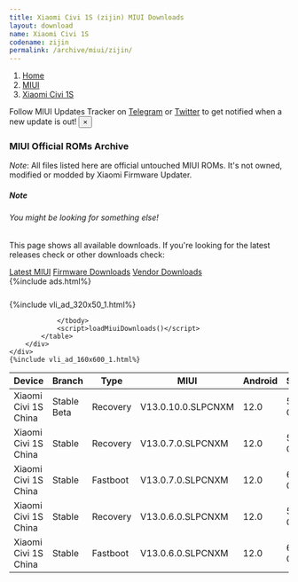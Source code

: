 ```yaml
---
title: Xiaomi Civi 1S (zijin) MIUI Downloads
layout: download
name: Xiaomi Civi 1S
codename: zijin
permalink: /archive/miui/zijin/
---
```

<nav aria-label="breadcrumb">
    <ol class="breadcrumb">
        <li class="breadcrumb-item"><a href="/">Home</a></li>
        <li class="breadcrumb-item"><a href="/miui/">MIUI</a></li>
        <li class="breadcrumb-item active" aria-current="page"><a href="/miui/zijin/">Xiaomi Civi 1S</a></li>
    </ol>
</nav>
<div class="alert alert-primary alert-dismissible fade show" role="alert">
    Follow MIUI Updates Tracker on <a href="https://t.me/MIUIUpdatesTracker" class="alert-link">Telegram</a>
     or <a href="https://twitter.com/MiFwUpdater" class="alert-link">Twitter</a> to get notified when a new update is out!
    <button type="button" class="close" data-dismiss="alert" aria-label="Close">
        <span aria-hidden="true">&times;</span>
    </button>
</div>

### MIUI Official ROMs Archive
*Note*: All files listed here are official untouched MIUI ROMs. It's not owned, modified or modded by Xiaomi Firmware Updater.
<div class="card">
  <div class="card-body">
    <h5 class="card-title">Note</h5>
    <h6 class="card-subtitle mb-2 text-muted">You might be looking for something else!</h6>
    <p class="card-text">This page shows all available downloads.
     If you're looking for the latest releases check or other downloads check:</p>
    <a href="/miui/zijin/" class="card-link">Latest MIUI</a>
    <a href="/firmware/zijin/" class="card-link">Firmware Downloads</a>
    <a href="/vendor/zijin/" class="card-link">Vendor Downloads</a>
  </div>
</div>
{%include ads.html%}
<div class="row justify-content-center">
    <div class="col-10">
        <div class="table-responsive-md" style="margin-top: 25px;">
            {%include vli_ad_320x50_1.html%}
            <table id="miui" class="display dt-responsive nowrap compact table table-striped table-hover table-sm">
                <thead class="thead-dark">
                    <tr>
                        <th data-ref="device">Device</th>
                        <th data-ref="branch">Branch</th>
                        <th data-ref="type">Type</th>
                        <th data-ref="miui">MIUI</th>
                        <th data-ref="android">Android</th>
                        <th data-ref="size">Size</th>
                        <th data-ref="size">Date</th>
                        <th data-ref="link">Link</th>
                    </tr>
                </thead>
                <tbody>
                <tr><td>Xiaomi Civi 1S China</td><td>Stable Beta</td><td>Recovery</td><td>V13.0.10.0.SLPCNXM</td><td>12.0</td><td>5.0 GB</td><td>2022-05-20</td><td><a href="/miui/zijin/stable beta/V13.0.10.0.SLPCNXM/">Download</a></td></tr>
<tr><td>Xiaomi Civi 1S China</td><td>Stable</td><td>Recovery</td><td>V13.0.7.0.SLPCNXM</td><td>12.0</td><td>5.0 GB</td><td>2022-04-27</td><td><a href="/miui/zijin/stable/V13.0.7.0.SLPCNXM/">Download</a></td></tr>
<tr><td>Xiaomi Civi 1S China</td><td>Stable</td><td>Fastboot</td><td>V13.0.7.0.SLPCNXM</td><td>12.0</td><td>6.9 GB</td><td>2022-04-21</td><td><a href="/miui/zijin/stable/V13.0.7.0.SLPCNXM/">Download</a></td></tr>
<tr><td>Xiaomi Civi 1S China</td><td>Stable</td><td>Recovery</td><td>V13.0.6.0.SLPCNXM</td><td>12.0</td><td>5.0 GB</td><td>2022-04-21</td><td><a href="/miui/zijin/stable/V13.0.6.0.SLPCNXM/">Download</a></td></tr>
<tr><td>Xiaomi Civi 1S China</td><td>Stable</td><td>Fastboot</td><td>V13.0.6.0.SLPCNXM</td><td>12.0</td><td>6.8 GB</td><td>2022-04-13</td><td><a href="/miui/zijin/stable/V13.0.6.0.SLPCNXM/">Download</a></td></tr>

                </tbody>
                <script>loadMiuiDownloads()</script>
            </table>
        </div>
    </div>
    {%include vli_ad_160x600_1.html%}
</div>
